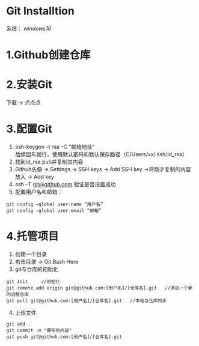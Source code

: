 # Git Installtion
系统： _windows10_

# 1.Github创建仓库
# 2.安装Git
下载  -> 点点点
# 3.配置Git
1. ssh-keygen –t rsa –C “邮箱地址”  
后续回车就行，使用默认密码和默认保存路径（C/Users/xx/.ssh/id_rsa）
2. 找到id_rsa.pub并复制其内容
3. Github头像 -> Settings -> SSH keys -> Add SSH key ->将刚才复制的内容放入 -> Add key
4. ssh –T git@github.com  验证是否设置成功
5. 配置用户名和邮箱：
```
git config –global user.name “用户名”
git config –global user.email “邮箱”
```
# 4.托管项目
1. 创建一个目录
2. 右击目录 -> Git Bash Here
3. git与仓库的初始化
```
git init     //初始化
git remote add origin git@github.com:[用户名]/[仓库名].git   //添加一个新的远程仓库
git pull git@github.com:[用户名]/[仓库名].git   //本地与仓库同步
```
4. 上传文件
```
git add .
git commit -m "要写的内容"
git push git@github.com:[用户名]/[仓库名].git
```